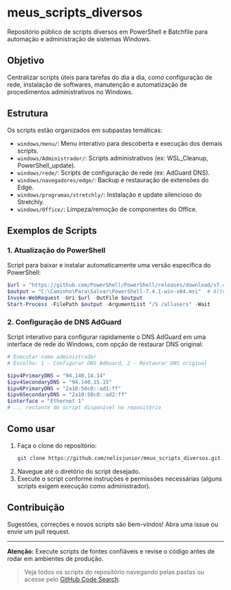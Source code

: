 # meus_scripts_diversos

Repositório público de scripts diversos em PowerShell e Batchfile para automação e administração de sistemas Windows.

## Objetivo

Centralizar scripts úteis para tarefas do dia a dia, como configuração de rede, instalação de softwares, manutenção e automatização de procedimentos administrativos no Windows.

## Estrutura

Os scripts estão organizados em subpastas temáticas:
- `windows/menu/`: Menu interativo para descoberta e execução dos demais scripts.
- `windows/Administrador/`: Scripts administrativos (ex: WSL_Cleanup, PowerShell_update).
- `windows/rede/`: Scripts de configuração de rede (ex: AdGuard DNS).
- `windows/navegadores/edge/`: Backup e restauração de extensões do Edge.
- `windows/programas/stretchly/`: Instalação e update silencioso do Stretchly.
- `windows/Office/`: Limpeza/remoção de componentes do Office.

## Exemplos de Scripts

### 1. Atualização do PowerShell

Script para baixar e instalar automaticamente uma versão específica do PowerShell:

```powershell
$url = "https://github.com/PowerShell/PowerShell/releases/download/v7.4.1/PowerShell-7.4.1-win-x64.msi"
$output = "C:\Caminho\Para\Salvar\PowerShell-7.4.1-win-x64.msi"  # Altere para o diretório desejado
Invoke-WebRequest -Uri $url -OutFile $output
Start-Process -FilePath $output -ArgumentList "/S /allusers" -Wait
```

### 2. Configuração de DNS AdGuard

Script interativo para configurar rapidamente o DNS AdGuard em uma interface de rede do Windows, com opção de restaurar DNS original:

```powershell
# Executar como administrador
# Escolha: 1 - Configurar DNS AdGuard, 2 - Restaurar DNS original

$ipv4PrimaryDNS = "94.140.14.14"
$ipv4SecondaryDNS = "94.140.15.15"
$ipv6PrimaryDNS = "2a10:50c0::ad1:ff"
$ipv6SecondaryDNS = "2a10:50c0::ad2:ff"
$interface = "Ethernet 1"
# ... restante do script disponível no repositório
```

## Como usar

1. Faça o clone do repositório:
   ```bash
   git clone https://github.com/nelisjunior/meus_scripts_diversos.git
   ```
2. Navegue até o diretório do script desejado.
3. Execute o script conforme instruções e permissões necessárias (alguns scripts exigem execução como administrador).

## Contribuição

Sugestões, correções e novos scripts são bem-vindos! Abra uma issue ou envie um pull request.

---

**Atenção:** Execute scripts de fontes confiáveis e revise o código antes de rodar em ambientes de produção.

> Veja todos os scripts do repositório navegando pelas pastas ou acesse pelo [GitHub Code Search](https://github.com/search?q=repo%3Anelisjunior%2Fmeus_scripts_diversos).
